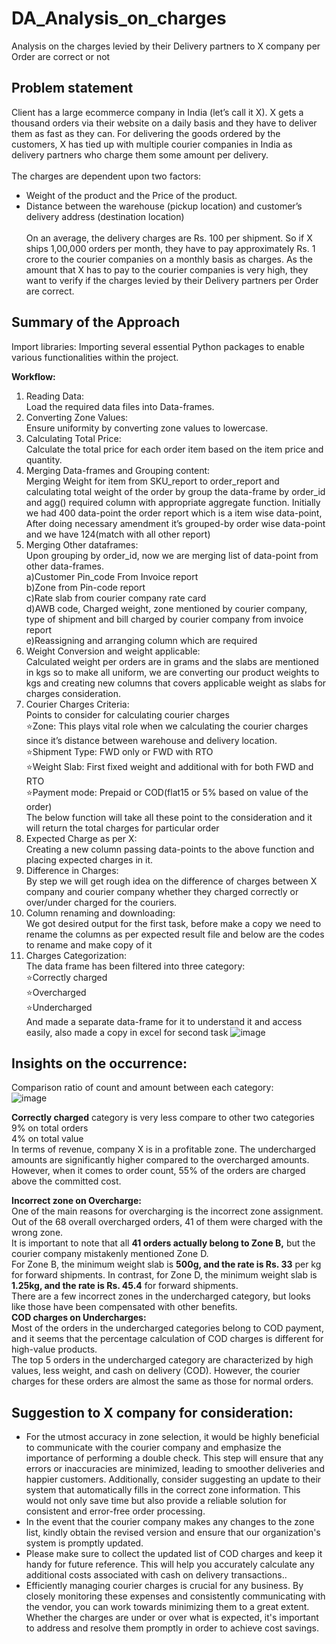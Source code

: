 # DA_Analysis_on_charges
Analysis on the charges levied by their Delivery partners to X company per Order are correct or not

## Problem statement

Client has a large ecommerce company in India (let’s call it X). X gets a thousand orders via their website on a daily basis and they have to deliver them as fast as they can. For delivering the goods ordered by the customers, X has tied up with multiple courier companies in India as delivery partners who charge them some amount per delivery. <br><br>
The charges are dependent upon two factors: <br>
  -  Weight of the product and the Price of the product. 
  -  Distance between the warehouse (pickup location) and customer’s delivery address 
  (destination location) <br><br>
On an average, the delivery charges are Rs. 100 per shipment. So if X ships 1,00,000 orders per month, they have to pay approximately Rs. 1 crore to the courier companies on a monthly basis as charges. 
As the amount that X has to pay to the courier companies is very high, they want to verify if the charges levied by their Delivery partners per Order are correct.

## Summary of the Approach
Import libraries: 
Importing several essential Python packages to enable various functionalities within the project. 
	

**Workflow:**
1. Reading Data:<br>
  Load the required data files into Data-frames.
2. Converting Zone Values:<br>
  Ensure uniformity by converting zone values to lowercase.
3. Calculating Total Price:<br>
  Calculate the total price for each order item based on the item price and quantity.
4. Merging Data-frames and Grouping content:<br>
  Merging Weight for item from SKU_report to order_report and calculating total weight of the order by group the data-frame by order_id and agg() required column with appropriate aggregate function.
  Initially we had 400 data-point the order report which is a item wise data-point, After doing necessary amendment it’s grouped-by order wise data-point and we have 124(match with all other report)
5.  Merging Other dataframes:<br>
Upon grouping by order_id, now we are merging list of  data-point from other data-frames.<br>
  a)Customer Pin_code From Invoice report<br>
  b)Zone from Pin-code report<br>
  c)Rate slab from courier company rate card<br>
  d)AWB code, Charged weight, zone mentioned by courier company, type of shipment and bill charged by courier company from invoice report<br>
  e)Reassigning and arranging column which are required<br>
6.  Weight Conversion and weight applicable:<br>
Calculated weight per orders are in grams and the slabs are mentioned in kgs so to make all uniform, we are converting our product weights to kgs and creating new columns that covers applicable weight as slabs for charges consideration.
7.  Courier Charges Criteria: <br>
  Points to consider for calculating courier charges<br>
  ⭐Zone: This plays vital role when we calculating the courier charges since it’s distance between warehouse and delivery location.<br>
  ⭐Shipment Type: FWD only or FWD with RTO<br>
  ⭐Weight Slab: First fixed weight and additional with for both FWD and RTO <br>
  ⭐Payment mode: Prepaid or COD(flat15 or 5% based on value of the order)<br>
The below function will take all these point to the consideration and it will return the total charges for particular order <br>
8.  Expected Charge as per X:<br>
  Creating a new column passing data-points to the above function and placing expected charges in it.<br>
9.  Difference in Charges:<br>
  By step we will get rough idea on the difference of charges between X company and courier company whether they charged correctly or over/under charged for the couriers.<br>
10.  Column renaming and downloading:<br>
  We got desired output for the first task, before make a copy we need to rename the columns as per expected result file and below are the codes to rename and make copy of it<br>
11.  Charges Categorization:<br>
  The data frame has been filtered into three category:<br>
  ⭐Correctly charged<br>
  ⭐Overcharged<br>
  ⭐Undercharged<br>
  And made a separate data-frame for it to understand it and access easily, also made a copy in excel for second task
![image](https://github.com/selvamani1992/DA_Analysis_on_charges/assets/127743694/b6b827a0-11b3-4fee-859f-008ae5667e51)

## Insights on the occurrence:
Comparison ratio of count and amount between each category:<br>
![image](https://github.com/selvamani1992/DA_Analysis_on_charges/assets/127743694/9d3f53d0-316c-4095-b49c-14b92b89455c)

**Correctly charged** category is very less compare to other two categories<br>
    9% on total orders <br>
    4% on total value <br>
  In terms of revenue, company X is in a profitable zone. The undercharged amounts are significantly higher compared to the overcharged amounts. However, when it comes to order count, 55% of the orders are charged above the committed cost. <br>

**Incorrect zone on Overcharge:** <br>
  One of the main reasons for overcharging is the incorrect zone assignment.<br>
  Out of the 68 overall overcharged orders, 41 of them were charged with the wrong zone.<br>
  It is important to note that all **41 orders actually belong to Zone B,** but the courier company mistakenly mentioned Zone D.<br>
  For Zone B, the minimum weight slab is **500g, and the rate is Rs. 33** per kg for forward shipments. In contrast, for   Zone D, the minimum weight slab is **1.25kg, and the rate is Rs. 45.4** for forward shipments.<br>
  There are a few incorrect zones in the undercharged category, but looks like those have been compensated with other benefits.<br>
**COD charges on Undercharges:** <br>
  Most of the orders in the undercharged categories belong to COD payment, and it seems that the percentage calculation of COD charges is different for high-value products.<br>
  The top 5 orders in the undercharged category are characterized by high values, less weight, and cash on delivery (COD). However, the courier charges for these orders are almost the same as those for normal orders.<br>

## Suggestion to X company for consideration:
-  For the utmost accuracy in zone selection, it would be highly beneficial to communicate with the courier company and emphasize the importance of performing a double check. This step will ensure that any errors or inaccuracies are minimized, leading to smoother deliveries and happier customers. Additionally, consider suggesting an update to their system that automatically fills in the correct zone information. This would not only save time but also provide a reliable solution for consistent and error-free order processing.
-  In the event that the courier company makes any changes to the zone list, kindly obtain the revised version and ensure that our organization's system is promptly updated. 
-  Please make sure to collect the updated list of COD charges and keep it handy for future reference. This will help you accurately calculate any additional costs associated with cash on delivery transactions..
-  Efficiently managing courier charges is crucial for any business. By closely monitoring these expenses and consistently communicating with the vendor, you can work towards minimizing them to a great extent. Whether the charges are under or over what is expected, it's important to address and resolve them promptly in order to achieve cost savings.
